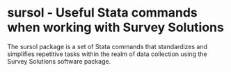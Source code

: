 # sursol - Useful Stata commands when working with Survey Solutions 


The sursol package is a set of Stata commands that standardizes and
                       simplifies repetitive tasks within the realm of
                        data collection using the Survey Solutions
                       software package.

